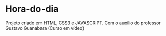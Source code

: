 # Hora-do-dia

Projeto criado em HTML, CSS3 e JAVASCRIPT. Com o auxilio do professor Gustavo Guanabara (Curso em vídeo)
